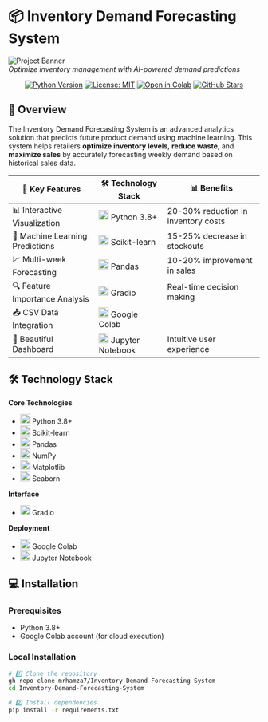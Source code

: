 # 📦 Inventory Demand Forecasting System

![Project Banner](https://via.placeholder.com/1200x400/3498db/ffffff?text=Inventory+Demand+Forecasting+System)  
*Optimize inventory management with AI-powered demand predictions*

<div align="center">
  
[![Python Version](https://img.shields.io/badge/python-3.8%2B-blue)](https://www.python.org/)
[![License: MIT](https://img.shields.io/badge/License-MIT-yellow.svg)](https://opensource.org/licenses/MIT)
[![Open in Colab](https://colab.research.google.com/assets/colab-badge.svg)](https://colab.research.google.com/github/your-username/inventory-demand-forecasting/blob/main/IDFS.ipynb)
[![GitHub Stars](https://img.shields.io/github/stars/your-username/inventory-demand-forecasting?style=social)](https://github.com/your-username/inventory-demand-forecasting)

</div>

## 🌟 Overview

The Inventory Demand Forecasting System is an advanced analytics solution that predicts future product demand using machine learning. This system helps retailers **optimize inventory levels**, **reduce waste**, and **maximize sales** by accurately forecasting weekly demand based on historical sales data.

<div align="center">
  
| 🚀 Key Features | 🛠️ Technology Stack | 📊 Benefits |
|----------------|---------------------|-------------|
| 📊 Interactive Visualization | <img src="https://img.shields.io/badge/Python-3776AB?logo=python&logoColor=white" height="20"> Python 3.8+ | 20-30% reduction in inventory costs |
| 🤖 Machine Learning Predictions | <img src="https://img.shields.io/badge/scikit_learn-F7931E?logo=scikit-learn&logoColor=white" height="20"> Scikit-learn | 15-25% decrease in stockouts |
| 📈 Multi-week Forecasting | <img src="https://img.shields.io/badge/pandas-150458?logo=pandas&logoColor=white" height="20"> Pandas | 10-20% improvement in sales |
| 🔍 Feature Importance Analysis | <img src="https://img.shields.io/badge/gradio-FF6B6B?logo=gradio&logoColor=white" height="20"> Gradio | Real-time decision making |
| 📤 CSV Data Integration | <img src="https://img.shields.io/badge/Google_Colab-F9AB00?logo=google-colab&logoColor=white" height="20"> Google Colab | |
| 🎨 Beautiful Dashboard | <img src="https://img.shields.io/badge/Jupyter-F37626?logo=Jupyter&logoColor=white" height="20"> Jupyter Notebook | Intuitive user experience |

</div>

## 🛠️ Technology Stack

**Core Technologies**  
- <img src="https://img.shields.io/badge/Python-3776AB?logo=python&logoColor=white" height="20"> Python 3.8+  
- <img src="https://img.shields.io/badge/scikit_learn-F7931E?logo=scikit-learn&logoColor=white" height="20"> Scikit-learn  
- <img src="https://img.shields.io/badge/pandas-150458?logo=pandas&logoColor=white" height="20"> Pandas  
- <img src="https://img.shields.io/badge/NumPy-013243?logo=numpy&logoColor=white" height="20"> NumPy  
- <img src="https://img.shields.io/badge/Matplotlib-11557c?logo=python&logoColor=white" height="20"> Matplotlib  
- <img src="https://img.shields.io/badge/Seaborn-5B8AC6?logo=python&logoColor=white" height="20"> Seaborn  

**Interface**  
- <img src="https://img.shields.io/badge/gradio-FF6B6B?logo=gradio&logoColor=white" height="20"> Gradio  

**Deployment**  
- <img src="https://img.shields.io/badge/Google_Colab-F9AB00?logo=google-colab&logoColor=white" height="20"> Google Colab  
- <img src="https://img.shields.io/badge/Jupyter-F37626?logo=Jupyter&logoColor=white" height="20"> Jupyter Notebook  

## 💻 Installation

### Prerequisites
- Python 3.8+
- Google Colab account (for cloud execution)

### Local Installation
```bash
# 1️⃣ Clone the repository
gh repo clone mrhamza7/Inventory-Demand-Forecasting-System
cd Inventory-Demand-Forecasting-System

# 2️⃣ Install dependencies
pip install -r requirements.txt
